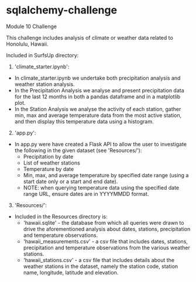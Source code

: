 # sqlalchemy-challenge
Module 10 Challenge

This challenge includes analysis of climate or weather data related to Honolulu, Hawaii.


Included in SurfsUp directory:
1. 'climate_starter.ipynb':
- In climate_starter.ipynb we undertake both precipitation analysis and weather station analysis.
- In the Precipitation Analysis we analyse and present precipitation data for the last 12 months in both a pandas dataframe and in a matplotlib plot.
- In the Station Analysis we analyse the activity of each station, gather min, max and average temperature data from the most active station, and then display this temperature data using a histogram.

2. 'app.py':
- In app.py were have created a Flask API to allow the user to investigate the following in the given dataset (see 'Resources/'):
    - Precipitation by date
    - List of weather stations
    - Temperature by date
    - Min, max, and average temperature by specified date range (using a start date only or a start and end date).
    - NOTE: when querying temperature data using the specified date range URL, ensure dates are in YYYYMMDD format.

3. 'Resources/':
- Included in the Resources directory is:
    - 'hawaii.sqlite' - the database from which all queries were drawn to drive the aforementioned analysis about dates, stations, precipitation and temperature observations.
    - 'hawaii_measurements.csv' - a csv file that includes dates, stations, precipitation and temperature observations from the various weather stations.
    - 'hawaii_stations.csv' - a csv file that includes details about the weather stations in the dataset, namely the station code, station name, longitude, latitude and elevation.